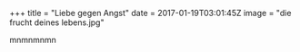 +++
title = "Liebe gegen Angst"
date = 2017-01-19T03:01:45Z
image = "die frucht deines lebens.jpg"

mnmnmnmn